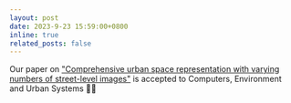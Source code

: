 ```yaml
---
layout: post
date: 2023-9-23 15:59:00+0800
inline: true
related_posts: false
---
```


Our paper on ["Comprehensive urban space representation with varying numbers of street-level images"](https://www.sciencedirect.com/science/article/pii/S0198971523001060) is accepted to Computers, Environment and Urban Systems 🎉🎉